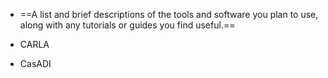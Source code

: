 - ==A list and brief descriptions of the tools and software you plan to use, along with any tutorials or guides you find useful.==


- CARLA
- CasADI
